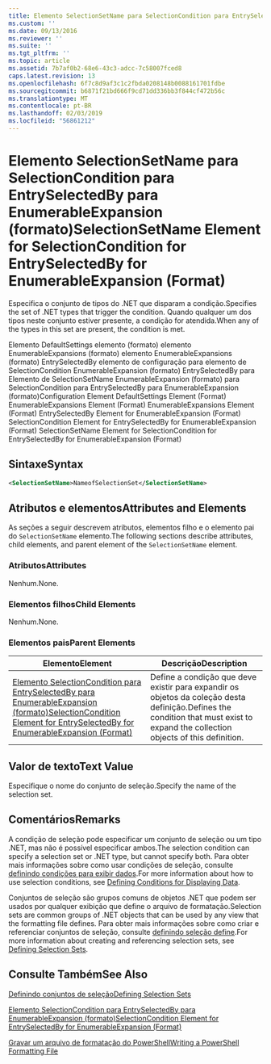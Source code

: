 ```yaml
---
title: Elemento SelectionSetName para SelectionCondition para EntrySelectedBy para EnumerableExpansion (formato) | Microsoft Docs
ms.custom: ''
ms.date: 09/13/2016
ms.reviewer: ''
ms.suite: ''
ms.tgt_pltfrm: ''
ms.topic: article
ms.assetid: 7b7af0b2-68e6-43c3-adcc-7c58007fced8
caps.latest.revision: 13
ms.openlocfilehash: 6f7c8d9af3c1c2fbda0208148b0088161701fdbe
ms.sourcegitcommit: b6871f21bd666f9cd71dd336bb3f844cf472b56c
ms.translationtype: MT
ms.contentlocale: pt-BR
ms.lasthandoff: 02/03/2019
ms.locfileid: "56861212"
---
```

# <a name="selectionsetname-element-for-selectioncondition-for-entryselectedby-for-enumerableexpansion-format"></a><span data-ttu-id="b14ac-102">Elemento SelectionSetName para SelectionCondition para EntrySelectedBy para EnumerableExpansion (formato)</span><span class="sxs-lookup"><span data-stu-id="b14ac-102">SelectionSetName Element for SelectionCondition for EntrySelectedBy for EnumerableExpansion (Format)</span></span>

<span data-ttu-id="b14ac-103">Especifica o conjunto de tipos do .NET que disparam a condição.</span><span class="sxs-lookup"><span data-stu-id="b14ac-103">Specifies the set of .NET types that trigger the condition.</span></span> <span data-ttu-id="b14ac-104">Quando qualquer um dos tipos neste conjunto estiver presente, a condição for atendida.</span><span class="sxs-lookup"><span data-stu-id="b14ac-104">When any of the types in this set are present, the condition is met.</span></span>

<span data-ttu-id="b14ac-105">Elemento DefaultSettings elemento (formato) elemento EnumerableExpansions (formato) elemento EnumerableExpansions (formato) EntrySelectedBy elemento de configuração para elemento de SelectionCondition EnumerableExpansion (formato) EntrySelectedBy para Elemento de SelectionSetName EnumerableExpansion (formato) para SelectionCondition para EntrySelectedBy para EnumerableExpansion (formato)</span><span class="sxs-lookup"><span data-stu-id="b14ac-105">Configuration Element DefaultSettings Element (Format) EnumerableExpansions Element (Format) EnumerableExpansions Element (Format) EntrySelectedBy Element for EnumerableExpansion (Format) SelectionCondition Element for EntrySelectedBy for EnumerableExpansion (Format) SelectionSetName Element for SelectionCondition for EntrySelectedBy for EnumerableExpansion (Format)</span></span>

## <a name="syntax"></a><span data-ttu-id="b14ac-106">Sintaxe</span><span class="sxs-lookup"><span data-stu-id="b14ac-106">Syntax</span></span>

```xml
<SelectionSetName>NameofSelectionSet</SelectionSetName>
```

## <a name="attributes-and-elements"></a><span data-ttu-id="b14ac-107">Atributos e elementos</span><span class="sxs-lookup"><span data-stu-id="b14ac-107">Attributes and Elements</span></span>

<span data-ttu-id="b14ac-108">As seções a seguir descrevem atributos, elementos filho e o elemento pai do `SelectionSetName` elemento.</span><span class="sxs-lookup"><span data-stu-id="b14ac-108">The following sections describe attributes, child elements, and parent element of the `SelectionSetName` element.</span></span>

### <a name="attributes"></a><span data-ttu-id="b14ac-109">Atributos</span><span class="sxs-lookup"><span data-stu-id="b14ac-109">Attributes</span></span>

<span data-ttu-id="b14ac-110">Nenhum.</span><span class="sxs-lookup"><span data-stu-id="b14ac-110">None.</span></span>

### <a name="child-elements"></a><span data-ttu-id="b14ac-111">Elementos filhos</span><span class="sxs-lookup"><span data-stu-id="b14ac-111">Child Elements</span></span>

<span data-ttu-id="b14ac-112">Nenhum.</span><span class="sxs-lookup"><span data-stu-id="b14ac-112">None.</span></span>

### <a name="parent-elements"></a><span data-ttu-id="b14ac-113">Elementos pais</span><span class="sxs-lookup"><span data-stu-id="b14ac-113">Parent Elements</span></span>

|<span data-ttu-id="b14ac-114">Elemento</span><span class="sxs-lookup"><span data-stu-id="b14ac-114">Element</span></span>|<span data-ttu-id="b14ac-115">Descrição</span><span class="sxs-lookup"><span data-stu-id="b14ac-115">Description</span></span>|
|-------------|-----------------|
|[<span data-ttu-id="b14ac-116">Elemento SelectionCondition para EntrySelectedBy para EnumerableExpansion (formato)</span><span class="sxs-lookup"><span data-stu-id="b14ac-116">SelectionCondition Element for EntrySelectedBy for EnumerableExpansion (Format)</span></span>](./selectioncondition-element-for-entryselectedby-for-enumerableexpansion-format.md)|<span data-ttu-id="b14ac-117">Define a condição que deve existir para expandir os objetos da coleção desta definição.</span><span class="sxs-lookup"><span data-stu-id="b14ac-117">Defines the condition that must exist to expand the collection objects of this definition.</span></span>|

## <a name="text-value"></a><span data-ttu-id="b14ac-118">Valor de texto</span><span class="sxs-lookup"><span data-stu-id="b14ac-118">Text Value</span></span>

<span data-ttu-id="b14ac-119">Especifique o nome do conjunto de seleção.</span><span class="sxs-lookup"><span data-stu-id="b14ac-119">Specify the name of the selection set.</span></span>

## <a name="remarks"></a><span data-ttu-id="b14ac-120">Comentários</span><span class="sxs-lookup"><span data-stu-id="b14ac-120">Remarks</span></span>

<span data-ttu-id="b14ac-121">A condição de seleção pode especificar um conjunto de seleção ou um tipo .NET, mas não é possível especificar ambos.</span><span class="sxs-lookup"><span data-stu-id="b14ac-121">The selection condition can specify a selection set or .NET type, but cannot specify both.</span></span> <span data-ttu-id="b14ac-122">Para obter mais informações sobre como usar condições de seleção, consulte [definindo condições para exibir dados](./defining-conditions-for-displaying-data.md).</span><span class="sxs-lookup"><span data-stu-id="b14ac-122">For more information about how to use selection conditions, see [Defining Conditions for Displaying Data](./defining-conditions-for-displaying-data.md).</span></span>

<span data-ttu-id="b14ac-123">Conjuntos de seleção são grupos comuns de objetos .NET que podem ser usados por qualquer exibição que define o arquivo de formatação.</span><span class="sxs-lookup"><span data-stu-id="b14ac-123">Selection sets are common groups of .NET objects that can be used by any view that the formatting file defines.</span></span> <span data-ttu-id="b14ac-124">Para obter mais informações sobre como criar e referenciar conjuntos de seleção, consulte [definindo seleção define](./defining-selection-sets.md).</span><span class="sxs-lookup"><span data-stu-id="b14ac-124">For more information about creating and referencing selection sets, see [Defining Selection Sets](./defining-selection-sets.md).</span></span>

## <a name="see-also"></a><span data-ttu-id="b14ac-125">Consulte Também</span><span class="sxs-lookup"><span data-stu-id="b14ac-125">See Also</span></span>

[<span data-ttu-id="b14ac-126">Definindo conjuntos de seleção</span><span class="sxs-lookup"><span data-stu-id="b14ac-126">Defining Selection Sets</span></span>](./defining-selection-sets.md)

[<span data-ttu-id="b14ac-127">Elemento SelectionCondition para EntrySelectedBy para EnumerableExpansion (formato)</span><span class="sxs-lookup"><span data-stu-id="b14ac-127">SelectionCondition Element for EntrySelectedBy for EnumerableExpansion (Format)</span></span>](./selectioncondition-element-for-entryselectedby-for-enumerableexpansion-format.md)

[<span data-ttu-id="b14ac-128">Gravar um arquivo de formatação do PowerShell</span><span class="sxs-lookup"><span data-stu-id="b14ac-128">Writing a PowerShell Formatting File</span></span>](./writing-a-powershell-formatting-file.md)
